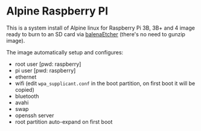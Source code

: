 # Alpine Raspberry PI

This is a system install of Alpine linux for Raspberry Pi 3B, 3B+ and 4 image ready to burn to an SD card via [balenaEtcher](https://www.balena.io/etcher/) (there's no need to gunzip image).

The image automatically setup and configures:

* root user [pwd: raspberry]
* pi user [pwd: raspberry]
* ethernet
* wifi (edit `wpa_supplicant.conf` in the boot partition, on first boot it will be copied)
* bluetooth
* avahi
* swap
* openssh server
* root partition auto-expand on first boot
